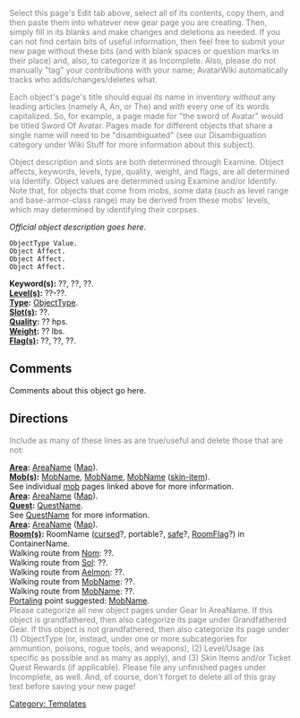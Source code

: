 <font color=gray>Select this page's Edit tab above, select all of its
contents, copy them, and then paste them into whatever new gear page you
are creating. Then, simply fill in its blanks and make changes and
deletions as needed. If you can not find certain bits of useful
information, then feel free to submit your new page without these bits
(and with blank spaces or question marks in their place) and, also, to
categorize it as Incomplete. Also, please do not manually "tag" your
contributions with your name; AvatarWiki automatically tracks who
adds/changes/deletes what.</font>

<font color=gray>Each object's page's title should equal its name in
inventory *without* any leading articles (namely A, An, or The) and
*with* every one of its words capitalized. So, for example, a page made
for "the sword of Avatar" would be titled Sword Of Avatar. Pages made
for different objects that share a single name will need to be
"disambiguated" (see our Disambiguation category under Wiki Stuff for
more information about this subject).</font>

<font color=gray>Object description and slots are both determined
through Examine. Object affects, keywords, levels, type, quality,
weight, and flags, are all determined via Identify. Object values are
determined using Examine and/or Identify. Note that, for objects that
come from mobs, some data (such as level range and base-armor-class
range) may be derived from these mobs' levels, which may determined by
identifying their corpses.</font>

*Official object description goes here.*

`ObjectType Value.`  
`Object Affect.`  
`Object Affect.`  
`Object Affect.`

**Keyword(s):** ??, ??, ??.  
**[Level(s)](Object_Level.md "wikilink"):** ??-??.  
**[Type](:Category:_Object_Types.md "wikilink"):**
[ObjectType](:Category:_Object_Types.md "wikilink").  
**[Slot(s)](Object_Slots.md "wikilink"):** ??.  
**[Quality](Object_Quality.md "wikilink"):** ?? hps.  
**[Weight](Object_Weight.md "wikilink"):** ?? lbs.  
**[Flag(s)](:Category:_Object_Flags.md "wikilink"):** ??, ??, ??.  

## Comments

Comments about this object go here.

## Directions

<font color=gray>Include as many of these lines as are true/useful and
delete those that are not:</font>

**[Area](:Category:_Areas.md "wikilink"):**
[AreaName](:Category:_AreaName.md "wikilink")
([Map](AreaName_Map.md "wikilink")).  
**[Mob(s)](:Category:_Mobs.md "wikilink"):**
[MobName](MobName.md "wikilink"), [MobName](MobName.md "wikilink"),
[MobName](MobName.md "wikilink")
([skin-item](:Category:_Skin_Items.md "wikilink")).  
See individual [mob](:Category:_Mobs.md "wikilink") pages linked above
for more information.  
**[Area](:Category:_Areas.md "wikilink"):**
[AreaName](:Category:_AreaName.md "wikilink")
([Map](AreaName_Map.md "wikilink")).  
**[Quest](:Category:_Ticket_Quests.md "wikilink"):**
[QuestName](QuestName.md "wikilink").  
See [QuestName](QuestName.md "wikilink") for more information.  
**[Area](:Category:_Areas.md "wikilink"):**
[AreaName](:Category:_AreaName.md "wikilink")
([Map](AreaName_Map.md "wikilink")).  
**[Room(s)](:Category:_Rooms.md "wikilink"):** RoomName
([cursed](Cursed_Rooms.md "wikilink")?, portable?,
[safe](Safe_Rooms.md "wikilink")?,
[RoomFlag](:Category:_Room_Types.md "wikilink")?) in ContainerName.  
Walking route from [Nom](Nom.md "wikilink"): ??.  
Walking route from [Sol](Sol.md "wikilink"): ??.  
Walking route from [Aelmon](Aelmon.md "wikilink"): ??.  
Walking route from [MobName](MobName.md "wikilink"): ??.  
Walking route from [MobName](MobName.md "wikilink"): ??.  
[Portaling](Portal.md "wikilink") point suggested:
[MobName](MobName.md "wikilink").  
<font color=gray>Please categorize all new object pages under Gear In
AreaName. If this object is grandfathered, then also categorize its page
under Grandfathered Gear. If this object is not grandfathered, then also
categorize its page under (1) ObjectType (or, instead, under one or more
subcategories for ammuntion, poisons, rogue tools, and weapons), (2)
Level/Usage (as specific as possible and as many as apply), and (3) Skin
Items and/or Ticket Quest Rewards (if applicable). Please file any
unfinished pages under Incomplete, as well. And, of course, don't forget
to delete all of this gray text before saving your new page!</font>

[Category: Templates](Category:_Templates "wikilink")
